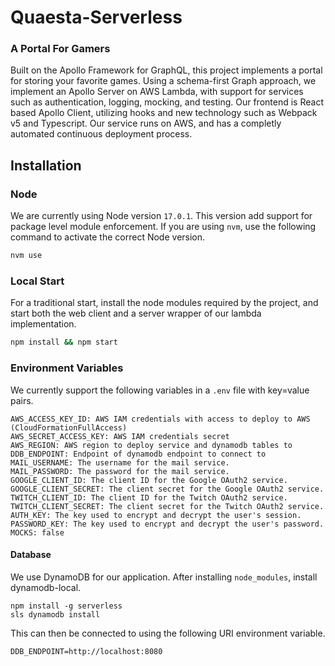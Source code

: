 # Quaesta-Serverless

### A Portal For Gamers

Built on the Apollo Framework for GraphQL, this project implements a portal for storing your favorite games. Using a schema-first Graph approach, we implement an Apollo Server on AWS Lambda, with support for services such as authentication, logging, mocking, and testing. Our frontend is React based Apollo Client, utilizing hooks and new technology such as Webpack v5 and Typescript. Our service runs on AWS, and has a completly automated continuous deployment process.

## Installation

### Node

We are currently using Node version `17.0.1`. This version add support for package level module enforcement. If you are using `nvm`, use the following command to activate the correct Node version.

```bash
nvm use
```

### Local Start

For a traditional start, install the node modules required by the project, and start both the web client and a server wrapper of our lambda implementation.

```bash
npm install && npm start
```

### Environment Variables

We currently support the following variables in a `.env` file with key=value pairs.

```
AWS_ACCESS_KEY_ID: AWS IAM credentials with access to deploy to AWS (CloudFormationFullAccess)
AWS_SECRET_ACCESS_KEY: AWS IAM credentials secret
AWS_REGION: AWS region to deploy service and dynamodb tables to
DDB_ENDPOINT: Endpoint of dynamodb endpoint to connect to
MAIL_USERNAME: The username for the mail service.
MAIL_PASSWORD: The password for the mail service.
GOOGLE_CLIENT_ID: The client ID for the Google OAuth2 service.
GOOGLE_CLIENT_SECRET: The client secret for the Google OAuth2 service.
TWITCH_CLIENT_ID: The client ID for the Twitch OAuth2 service.
TWITCH_CLIENT_SECRET: The client secret for the Twitch OAuth2 service.
AUTH_KEY: The key used to encrypt and decrypt the user's session.
PASSWORD_KEY: The key used to encrypt and decrypt the user's password.
MOCKS: false
```

#### Database

We use DynamoDB for our application. After installing `node_modules`, install dynamodb-local.

```
npm install -g serverless
sls dynamodb install
```

This can then be connected to using the following URI environment variable.

```
DDB_ENDPOINT=http://localhost:8080
```
